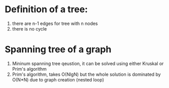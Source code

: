 # Definition of a tree:
1. there are n-1 edges for tree with n nodes
2. there is no cycle
# Spanning tree of a graph
1. Mininum spanning tree qeustion,  it can be solved using either Kruskal or Prim's algorithm
2. Prim's algorithm,  takes O(NlgN) but the whole solution is dominated by O(N*N) due to graph creation (nested loop)